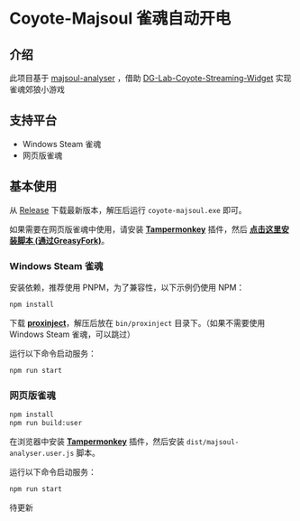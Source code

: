 # Coyote-Majsoul 雀魂自动开电

## 介绍

此项目基于 [majsoul-analyser](https://github.com/HomeArchbishop/majsoul-analyser) ，借助 [DG-Lab-Coyote-Streaming-Widget](https://github.com/hyperzlib/DG-Lab-Coyote-Streaming-Widget) 实现雀魂郊狼小游戏

## 支持平台

- Windows Steam 雀魂
- 网页版雀魂

## 基本使用

从 [Release](https://github.com/hyperzlib/Coyote-Majsoul/releases) 下载最新版本，解压后运行 ```coyote-majsoul.exe``` 即可。

如果需要在网页版雀魂中使用，请安装 **[Tampermonkey](https://www.tampermonkey.net/)** 插件，然后 **[点击这里安装脚本 (通过GreasyFork)](https://greasyfork.org/zh-CN/scripts/502006-%E9%9B%80%E9%AD%82%E9%83%8A%E7%8B%BC%E7%9B%91%E5%90%AC%E5%99%A8)**。

### Windows Steam 雀魂

安装依赖，推荐使用 PNPM，为了兼容性，以下示例仍使用 NPM：

```bash
npm install
```

下载 **[proxinject](https://github.com/PragmaTwice/proxinject/releases)**，解压后放在 ```bin/proxinject``` 目录下。（如果不需要使用Windows Steam 雀魂，可以跳过）

运行以下命令启动服务：

```bash
npm run start
```

### 网页版雀魂

```bash
npm install
npm run build:user
```

在浏览器中安装 **[Tampermonkey](https://www.tampermonkey.net/)** 插件，然后安装 ```dist/majsoul-analyser.user.js``` 脚本。

运行以下命令启动服务：

```bash
npm run start
```

待更新
